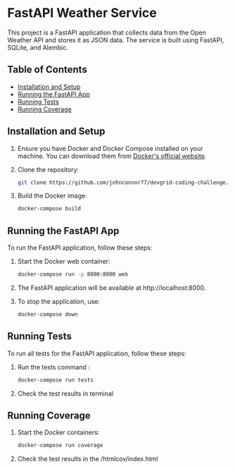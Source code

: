 # FastAPI Weather Service

This project is a FastAPI application that collects data from the Open Weather API and stores it as JSON data. The service is built using FastAPI, SQLite, and Alembic.

## Table of Contents

- [Installation and Setup](#installation-and-setup)
- [Running the FastAPI App](#running-the-fastapi-app)
- [Running Tests](#running-tests)
- [Running Coverage](#running-coverage)


## Installation and Setup

1. Ensure you have Docker and Docker Compose installed on your machine. You can download them from [Docker's official website](https://www.docker.com/get-started).

2. Clone the repository:

   ```sh
   git clone https://github.com/johnconnor77/devgrid-coding-challenge.git

3. Build the Docker image:

   ```sh
   docker-compose build

## Running the FastAPI App
To run the FastAPI application, follow these steps:

1. Start the Docker web container:

    ```sh
    docker-compose run -p 8000:8000 web
   
2. The FastAPI application will be available at http://localhost:8000.

3. To stop the application, use:

    ```sh
    docker-compose down
   
## Running Tests

To run all tests for the FastAPI application, follow these steps:

  
1. Run the tests command :

    ```sh
    docker-compose run tests
   
3. Check the test results in terminal


## Running Coverage 

1. Start the Docker containers:

    ```sh
    docker-compose run coverage

2. Check the test results in the /htmlcov/index.html
